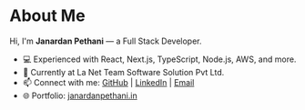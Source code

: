 # About Me

Hi, I'm **Janardan Pethani** — a Full Stack Developer.

- 💻 Experienced with React, Next.js, TypeScript, Node.js, AWS, and more.
- 🏢 Currently at La Net Team Software Solution Pvt Ltd.
- 📫 Connect with me: [GitHub](https://github.com/JanardanPethani) | [LinkedIn](https://www.linkedin.com/in/janardan-pethani/) | [Email](mailto:jpethani11@gmail.com)
- 🌐 Portfolio: [janardanpethani.in](https://janardanpethani.in)
